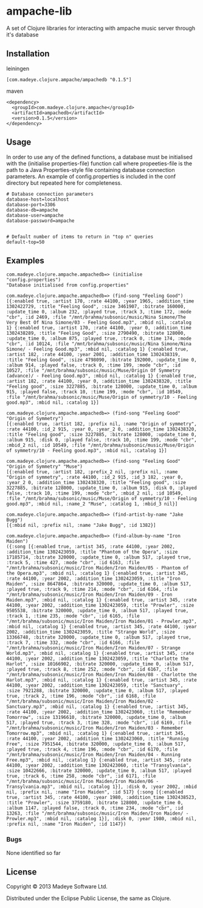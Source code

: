 ampache-lib
===========

A set of Clojure libraries for interacting with ampache music server through it's database

## Installation

leiningen

    [com.madeye.clojure.ampache/ampachedb "0.1.5"]

maven

    <dependency>
      <groupId>com.madeye.clojure.ampache</groupId>
      <artifactId>ampachedb</artifactId>
      <version>0.1.5</version>
    </dependency>

## Usage

In order to use any of the defined functions, a database must be initialised with the (initialise properties-file) function call where propeeties-file is the path to a Java Properties-style file containing database connection parameters.  An example of config.properties is included in the conf directory but repeated here for completeness.


    # Database connection parameters
    database-host=localhost
    database-port=3306
    database-db=ampache
    database-user=ampache
    database-password=ampache


    # Default number of items to return in "top n" queries
    default-top=50

## Examples

    com.madeye.clojure.ampache.ampachedb=> (initialise "config.properties")
    "Database initialised from config.properties"

    com.madeye.clojure.ampache.ampachedb=> (find-song "Feeling Good")
    [{:enabled true, :artist 170, :rate 44100, :year 1965, :addition_time 1302422729, :title "Feeling Good", :size 3461907, :bitrate 160000, :update_time 0, :album 232, :played true, :track 3, :time 172, :mode "cbr", :id 2469, :file "/mnt/brahma/subsonic/music/Nina Simone/The Very Best Of Nina Simone/03 - Feeling Good.mp3", :mbid nil, :catalog 1} {:enabled true, :artist 170, :rate 44100, :year 0, :addition_time 1302438289, :title "Feeling Good", :size 2790490, :bitrate 128000, :update_time 0, :album 875, :played true, :track 0, :time 174, :mode "cbr", :id 10124, :file "/mnt/brahma/subsonic/music/Nina Simone/Nina Simone/ - Feeling Good.mp3", :mbid nil, :catalog 1} {:enabled true, :artist 182, :rate 44100, :year 2001, :addition_time 1302438319, :title "Feeling Good", :size 4798090, :bitrate 192000, :update_time 0, :album 914, :played false, :track 0, :time 199, :mode "cbr", :id 10527, :file "/mnt/brahma/subsonic/music/Muse/Origin Of Symmetry (advance)/ - Feeling Good.mp3", :mbid nil, :catalog 1} {:enabled true, :artist 182, :rate 44100, :year 0, :addition_time 1302438320, :title "Feeling good", :size 3227885, :bitrate 128000, :update_time 0, :album 915, :played false, :track 10, :time 199, :mode "cbr", :id 10549, :file "/mnt/brahma/subsonic/music/Muse/Origin of symmetry/10 - Feeling good.mp3", :mbid nil, :catalog 1}]

    com.madeye.clojure.ampache.ampachedb=> (find-song "Feeling Good" "Origin of Symmetry")
    [{:enabled true, :artist 182, :prefix nil, :name "Origin of symmetry", :rate 44100, :id_2 915, :year 0, :year_2 0, :addition_time 1302438320, :title "Feeling good", :size 3227885, :bitrate 128000, :update_time 0, :album 915, :disk 0, :played false, :track 10, :time 199, :mode "cbr", :mbid_2 nil, :id 10549, :file "/mnt/brahma/subsonic/music/Muse/Origin of symmetry/10 - Feeling good.mp3", :mbid nil, :catalog 1}]

    com.madeye.clojure.ampache.ampachedb=> (find-song "Feeling Good" "Origin of Symmetry" "Muse")
    [{:enabled true, :artist 182, :prefix_2 nil, :prefix nil, :name "Origin of symmetry", :rate 44100, :id_2 915, :id_3 182, :year 0, :year_2 0, :addition_time 1302438320, :title "Feeling good", :size 3227885, :bitrate 128000, :update_time 0, :album 915, :disk 0, :played false, :track 10, :time 199, :mode "cbr", :mbid_2 nil, :id 10549, :file "/mnt/brahma/subsonic/music/Muse/Origin of symmetry/10 - Feeling good.mp3", :mbid nil, :name_2 "Muse", :catalog 1, :mbid_3 nil}]

    com.madeye.clojure.ampache.ampachedb=> (find-artist-by-name "Jake Bugg")
    [{:mbid nil, :prefix nil, :name "Jake Bugg", :id 1382}]

    com.madeye.clojure.ampache.ampachedb=> (find-album-by-name "Iron Maiden")
    ({:song [{:enabled true, :artist 345, :rate 44100, :year 2002, :addition_time 1302423059, :title "Phantom of the Opera", :size 17185714, :bitrate 320000, :update_time 0, :album 517, :played true, :track 5, :time 427, :mode "cbr", :id 6163, :file "/mnt/brahma/subsonic/music/Iron Maiden/Iron Maiden/05 - Phantom of the Opera.mp3", :mbid nil, :catalog 1} {:enabled true, :artist 345, :rate 44100, :year 2002, :addition_time 1302423059, :title "Iron Maiden", :size 8647864, :bitrate 320000, :update_time 0, :album 517, :played true, :track 9, :time 214, :mode "cbr", :id 6164, :file "/mnt/brahma/subsonic/music/Iron Maiden/Iron Maiden/09 - Iron Maiden.mp3", :mbid nil, :catalog 1} {:enabled true, :artist 345, :rate 44100, :year 2002, :addition_time 1302423059, :title "Prowler", :size 9505538, :bitrate 320000, :update_time 0, :album 517, :played true, :track 1, :time 235, :mode "cbr", :id 6165, :file "/mnt/brahma/subsonic/music/Iron Maiden/Iron Maiden/01 - Prowler.mp3", :mbid nil, :catalog 1} {:enabled true, :artist 345, :rate 44100, :year 2002, :addition_time 1302423059, :title "Strange World", :size 13366748, :bitrate 320000, :update_time 0, :album 517, :played true, :track 7, :time 332, :mode "cbr", :id 6166, :file "/mnt/brahma/subsonic/music/Iron Maiden/Iron Maiden/07 - Strange World.mp3", :mbid nil, :catalog 1} {:enabled true, :artist 345, :rate 44100, :year 2002, :addition_time 1302423059, :title "Charlotte the Harlot", :size 10166902, :bitrate 320000, :update_time 0, :album 517, :played true, :track 8, :time 252, :mode "cbr", :id 6167, :file "/mnt/brahma/subsonic/music/Iron Maiden/Iron Maiden/08 - Charlotte the Harlot.mp3", :mbid nil, :catalog 1} {:enabled true, :artist 345, :rate 44100, :year 2002, :addition_time 1302423059, :title "Sanctuary", :size 7921288, :bitrate 320000, :update_time 0, :album 517, :played true, :track 2, :time 196, :mode "cbr", :id 6168, :file "/mnt/brahma/subsonic/music/Iron Maiden/Iron Maiden/02 - Sanctuary.mp3", :mbid nil, :catalog 1} {:enabled true, :artist 345, :rate 44100, :year 2002, :addition_time 1302423060, :title "Remember Tomorrow", :size 13196610, :bitrate 320000, :update_time 0, :album 517, :played true, :track 3, :time 328, :mode "cbr", :id 6169, :file "/mnt/brahma/subsonic/music/Iron Maiden/Iron Maiden/03 - Remember Tomorrow.mp3", :mbid nil, :catalog 1} {:enabled true, :artist 345, :rate 44100, :year 2002, :addition_time 1302423060, :title "Running Free", :size 7951544, :bitrate 320000, :update_time 0, :album 517, :played true, :track 4, :time 196, :mode "cbr", :id 6170, :file "/mnt/brahma/subsonic/music/Iron Maiden/Iron Maiden/04 - Running Free.mp3", :mbid nil, :catalog 1} {:enabled true, :artist 345, :rate 44100, :year 2002, :addition_time 1302423060, :title "Transylvania", :size 10422666, :bitrate 320000, :update_time 0, :album 517, :played true, :track 6, :time 258, :mode "cbr", :id 6171, :file "/mnt/brahma/subsonic/music/Iron Maiden/Iron Maiden/06 - Transylvania.mp3", :mbid nil, :catalog 1}], :disk 0, :year 2002, :mbid nil, :prefix nil, :name "Iron Maiden", :id 517} {:song [{:enabled true, :artist 345, :rate 44100, :year 1980, :addition_time 1302438523, :title "Prowler", :size 3759180, :bitrate 128000, :update_time 0, :album 1147, :played false, :track 0, :time 234, :mode "cbr", :id 13263, :file "/mnt/brahma/subsonic/music/Iron Maiden/Iron Maiden/ - Prowler.mp3", :mbid nil, :catalog 1}], :disk 0, :year 1980, :mbid nil, :prefix nil, :name "Iron Maiden", :id 1147})


### Bugs

None identified so far

## License

Copyright © 2013 Madeye Software Ltd.

Distributed under the Eclipse Public License, the same as Clojure.
